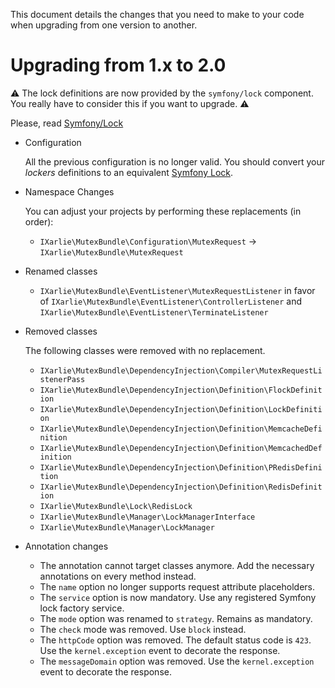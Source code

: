 This document details the changes that you need to make to your code when upgrading from one version to another.

Upgrading from 1.x to 2.0
=========================

:warning: The lock definitions are now provided by the `symfony/lock` component. You really have to consider this if you
want to upgrade. :warning:

Please, read [Symfony/Lock](https://symfony.com/doc/current/components/lock.html)


- Configuration

    All the previous configuration is no longer valid. You should convert your _lockers_ definitions to an equivalent
 [Symfony Lock](https://symfony.com/doc/current/components/lock.html#available-stores).


- Namespace Changes

    You can adjust your projects by performing these replacements (in order):

    - `IXarlie\MutexBundle\Configuration\MutexRequest` -> `IXarlie\MutexBundle\MutexRequest`


- Renamed classes

    - `IXarlie\MutexBundle\EventListener\MutexRequestListener` in favor of
      `IXarlie\MutexBundle\EventListener\ControllerListener` and `IXarlie\MutexBundle\EventListener\TerminateListener`


- Removed classes

    The following classes were removed with no replacement.

    - `IXarlie\MutexBundle\DependencyInjection\Compiler\MutexRequestListenerPass`
    - `IXarlie\MutexBundle\DependencyInjection\Definition\FlockDefinition`
    - `IXarlie\MutexBundle\DependencyInjection\Definition\LockDefinition`
    - `IXarlie\MutexBundle\DependencyInjection\Definition\MemcacheDefinition`
    - `IXarlie\MutexBundle\DependencyInjection\Definition\MemcachedDefinition`
    - `IXarlie\MutexBundle\DependencyInjection\Definition\PRedisDefinition`
    - `IXarlie\MutexBundle\DependencyInjection\Definition\RedisDefinition`
    - `IXarlie\MutexBundle\Lock\RedisLock`
    - `IXarlie\MutexBundle\Manager\LockManagerInterface`
    - `IXarlie\MutexBundle\Manager\LockManager`


- Annotation changes

    - The annotation cannot target classes anymore. Add the necessary annotations on every method instead.
    - The `name` option no longer supports request attribute placeholders.
    - The `service` option is now mandatory. Use any registered Symfony lock factory service.
    - The `mode` option was renamed to `strategy`. Remains as mandatory.
    - The `check` mode was removed. Use `block` instead.
    - The `httpCode` option was removed. The default status code is `423`. Use the `kernel.exception` event to decorate
      the response.
    - The `messageDomain` option was removed. Use the `kernel.exception` event to decorate the response.
